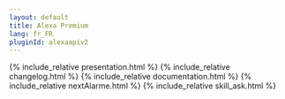 ```yaml
---
layout: default
title: Alexa Premium
lang: fr_FR
pluginId: alexaapiv2
---
```

{% include_relative presentation.html %}
{% include_relative changelog.html %}
{% include_relative documentation.html %}
{% include_relative nextAlarme.html %}
{% include_relative skill_ask.html %}
